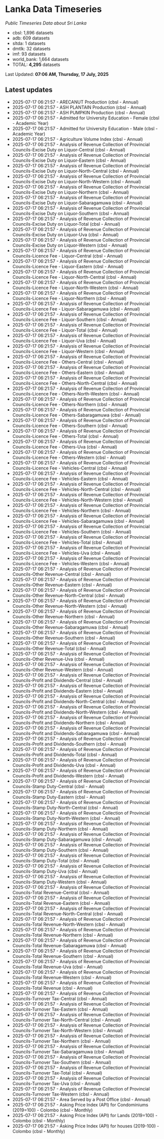 # Lanka Data Timeseries
*Public Timeseries Data about Sri Lanka*

* cbsl: 1,896 datasets
* adb: 609 datasets
* sltda: 1 datasets
* dmtlk: 32 datasets
* imf: 93 datasets
* world_bank: 1,664 datasets
* TOTAL: **4,295** datasets

Last Updated: **07:06 AM, Thursday, 17 July, 2025**

## Latest updates

* 2025-07-17 06:21:57 - ARECANUT Production (cbsl - Annual)
* 2025-07-17 06:21:57 - ASH PLANTAIN Production (cbsl - Annual)
* 2025-07-17 06:21:57 - ASH PUMPKIN Production (cbsl - Annual)
* 2025-07-17 06:21:57 - Admitted for University Education - Female (cbsl - Academic Year)
* 2025-07-17 06:21:57 - Admitted for University Education - Male (cbsl - Academic Year)
* 2025-07-17 06:21:57 - Agriculture Volume Index (cbsl - Annual)
* 2025-07-17 06:21:57 - Analysis of Revenue Collection of Provincial Councils-Excise Duty on Liquor-Central (cbsl - Annual)
* 2025-07-17 06:21:57 - Analysis of Revenue Collection of Provincial Councils-Excise Duty on Liquor-Eastern (cbsl - Annual)
* 2025-07-17 06:21:57 - Analysis of Revenue Collection of Provincial Councils-Excise Duty on Liquor-North-Central (cbsl - Annual)
* 2025-07-17 06:21:57 - Analysis of Revenue Collection of Provincial Councils-Excise Duty on Liquor-North-Western (cbsl - Annual)
* 2025-07-17 06:21:57 - Analysis of Revenue Collection of Provincial Councils-Excise Duty on Liquor-Northern (cbsl - Annual)
* 2025-07-17 06:21:57 - Analysis of Revenue Collection of Provincial Councils-Excise Duty on Liquor-Sabaragamuwa (cbsl - Annual)
* 2025-07-17 06:21:57 - Analysis of Revenue Collection of Provincial Councils-Excise Duty on Liquor-Southern (cbsl - Annual)
* 2025-07-17 06:21:57 - Analysis of Revenue Collection of Provincial Councils-Excise Duty on Liquor-Total (cbsl - Annual)
* 2025-07-17 06:21:57 - Analysis of Revenue Collection of Provincial Councils-Excise Duty on Liquor-Uva (cbsl - Annual)
* 2025-07-17 06:21:57 - Analysis of Revenue Collection of Provincial Councils-Excise Duty on Liquor-Western (cbsl - Annual)
* 2025-07-17 06:21:57 - Analysis of Revenue Collection of Provincial Councils-Licence Fee - Liquor-Central (cbsl - Annual)
* 2025-07-17 06:21:57 - Analysis of Revenue Collection of Provincial Councils-Licence Fee - Liquor-Eastern (cbsl - Annual)
* 2025-07-17 06:21:57 - Analysis of Revenue Collection of Provincial Councils-Licence Fee - Liquor-North-Central (cbsl - Annual)
* 2025-07-17 06:21:57 - Analysis of Revenue Collection of Provincial Councils-Licence Fee - Liquor-North-Western (cbsl - Annual)
* 2025-07-17 06:21:57 - Analysis of Revenue Collection of Provincial Councils-Licence Fee - Liquor-Northern (cbsl - Annual)
* 2025-07-17 06:21:57 - Analysis of Revenue Collection of Provincial Councils-Licence Fee - Liquor-Sabaragamuwa (cbsl - Annual)
* 2025-07-17 06:21:57 - Analysis of Revenue Collection of Provincial Councils-Licence Fee - Liquor-Southern (cbsl - Annual)
* 2025-07-17 06:21:57 - Analysis of Revenue Collection of Provincial Councils-Licence Fee - Liquor-Total (cbsl - Annual)
* 2025-07-17 06:21:57 - Analysis of Revenue Collection of Provincial Councils-Licence Fee - Liquor-Uva (cbsl - Annual)
* 2025-07-17 06:21:57 - Analysis of Revenue Collection of Provincial Councils-Licence Fee - Liquor-Western (cbsl - Annual)
* 2025-07-17 06:21:57 - Analysis of Revenue Collection of Provincial Councils-Licence Fee - Others-Central (cbsl - Annual)
* 2025-07-17 06:21:57 - Analysis of Revenue Collection of Provincial Councils-Licence Fee - Others-Eastern (cbsl - Annual)
* 2025-07-17 06:21:57 - Analysis of Revenue Collection of Provincial Councils-Licence Fee - Others-North-Central (cbsl - Annual)
* 2025-07-17 06:21:57 - Analysis of Revenue Collection of Provincial Councils-Licence Fee - Others-North-Western (cbsl - Annual)
* 2025-07-17 06:21:57 - Analysis of Revenue Collection of Provincial Councils-Licence Fee - Others-Northern (cbsl - Annual)
* 2025-07-17 06:21:57 - Analysis of Revenue Collection of Provincial Councils-Licence Fee - Others-Sabaragamuwa (cbsl - Annual)
* 2025-07-17 06:21:57 - Analysis of Revenue Collection of Provincial Councils-Licence Fee - Others-Southern (cbsl - Annual)
* 2025-07-17 06:21:57 - Analysis of Revenue Collection of Provincial Councils-Licence Fee - Others-Total (cbsl - Annual)
* 2025-07-17 06:21:57 - Analysis of Revenue Collection of Provincial Councils-Licence Fee - Others-Uva (cbsl - Annual)
* 2025-07-17 06:21:57 - Analysis of Revenue Collection of Provincial Councils-Licence Fee - Others-Western (cbsl - Annual)
* 2025-07-17 06:21:57 - Analysis of Revenue Collection of Provincial Councils-Licence Fee - Vehicles-Central (cbsl - Annual)
* 2025-07-17 06:21:57 - Analysis of Revenue Collection of Provincial Councils-Licence Fee - Vehicles-Eastern (cbsl - Annual)
* 2025-07-17 06:21:57 - Analysis of Revenue Collection of Provincial Councils-Licence Fee - Vehicles-North-Central (cbsl - Annual)
* 2025-07-17 06:21:57 - Analysis of Revenue Collection of Provincial Councils-Licence Fee - Vehicles-North-Western (cbsl - Annual)
* 2025-07-17 06:21:57 - Analysis of Revenue Collection of Provincial Councils-Licence Fee - Vehicles-Northern (cbsl - Annual)
* 2025-07-17 06:21:57 - Analysis of Revenue Collection of Provincial Councils-Licence Fee - Vehicles-Sabaragamuwa (cbsl - Annual)
* 2025-07-17 06:21:57 - Analysis of Revenue Collection of Provincial Councils-Licence Fee - Vehicles-Southern (cbsl - Annual)
* 2025-07-17 06:21:57 - Analysis of Revenue Collection of Provincial Councils-Licence Fee - Vehicles-Total (cbsl - Annual)
* 2025-07-17 06:21:57 - Analysis of Revenue Collection of Provincial Councils-Licence Fee - Vehicles-Uva (cbsl - Annual)
* 2025-07-17 06:21:57 - Analysis of Revenue Collection of Provincial Councils-Licence Fee - Vehicles-Western (cbsl - Annual)
* 2025-07-17 06:21:57 - Analysis of Revenue Collection of Provincial Councils-Other Revenue-Central (cbsl - Annual)
* 2025-07-17 06:21:57 - Analysis of Revenue Collection of Provincial Councils-Other Revenue-Eastern (cbsl - Annual)
* 2025-07-17 06:21:57 - Analysis of Revenue Collection of Provincial Councils-Other Revenue-North-Central (cbsl - Annual)
* 2025-07-17 06:21:57 - Analysis of Revenue Collection of Provincial Councils-Other Revenue-North-Western (cbsl - Annual)
* 2025-07-17 06:21:57 - Analysis of Revenue Collection of Provincial Councils-Other Revenue-Northern (cbsl - Annual)
* 2025-07-17 06:21:57 - Analysis of Revenue Collection of Provincial Councils-Other Revenue-Sabaragamuwa (cbsl - Annual)
* 2025-07-17 06:21:57 - Analysis of Revenue Collection of Provincial Councils-Other Revenue-Southern (cbsl - Annual)
* 2025-07-17 06:21:57 - Analysis of Revenue Collection of Provincial Councils-Other Revenue-Total (cbsl - Annual)
* 2025-07-17 06:21:57 - Analysis of Revenue Collection of Provincial Councils-Other Revenue-Uva (cbsl - Annual)
* 2025-07-17 06:21:57 - Analysis of Revenue Collection of Provincial Councils-Other Revenue-Western (cbsl - Annual)
* 2025-07-17 06:21:57 - Analysis of Revenue Collection of Provincial Councils-Profit and Dividends-Central (cbsl - Annual)
* 2025-07-17 06:21:57 - Analysis of Revenue Collection of Provincial Councils-Profit and Dividends-Eastern (cbsl - Annual)
* 2025-07-17 06:21:57 - Analysis of Revenue Collection of Provincial Councils-Profit and Dividends-North-Central (cbsl - Annual)
* 2025-07-17 06:21:57 - Analysis of Revenue Collection of Provincial Councils-Profit and Dividends-North-Western (cbsl - Annual)
* 2025-07-17 06:21:57 - Analysis of Revenue Collection of Provincial Councils-Profit and Dividends-Northern (cbsl - Annual)
* 2025-07-17 06:21:57 - Analysis of Revenue Collection of Provincial Councils-Profit and Dividends-Sabaragamuwa (cbsl - Annual)
* 2025-07-17 06:21:57 - Analysis of Revenue Collection of Provincial Councils-Profit and Dividends-Southern (cbsl - Annual)
* 2025-07-17 06:21:57 - Analysis of Revenue Collection of Provincial Councils-Profit and Dividends-Total (cbsl - Annual)
* 2025-07-17 06:21:57 - Analysis of Revenue Collection of Provincial Councils-Profit and Dividends-Uva (cbsl - Annual)
* 2025-07-17 06:21:57 - Analysis of Revenue Collection of Provincial Councils-Profit and Dividends-Western (cbsl - Annual)
* 2025-07-17 06:21:57 - Analysis of Revenue Collection of Provincial Councils-Stamp Duty-Central (cbsl - Annual)
* 2025-07-17 06:21:57 - Analysis of Revenue Collection of Provincial Councils-Stamp Duty-Eastern (cbsl - Annual)
* 2025-07-17 06:21:57 - Analysis of Revenue Collection of Provincial Councils-Stamp Duty-North-Central (cbsl - Annual)
* 2025-07-17 06:21:57 - Analysis of Revenue Collection of Provincial Councils-Stamp Duty-North-Western (cbsl - Annual)
* 2025-07-17 06:21:57 - Analysis of Revenue Collection of Provincial Councils-Stamp Duty-Northern (cbsl - Annual)
* 2025-07-17 06:21:57 - Analysis of Revenue Collection of Provincial Councils-Stamp Duty-Sabaragamuwa (cbsl - Annual)
* 2025-07-17 06:21:57 - Analysis of Revenue Collection of Provincial Councils-Stamp Duty-Southern (cbsl - Annual)
* 2025-07-17 06:21:57 - Analysis of Revenue Collection of Provincial Councils-Stamp Duty-Total (cbsl - Annual)
* 2025-07-17 06:21:57 - Analysis of Revenue Collection of Provincial Councils-Stamp Duty-Uva (cbsl - Annual)
* 2025-07-17 06:21:57 - Analysis of Revenue Collection of Provincial Councils-Stamp Duty-Western (cbsl - Annual)
* 2025-07-17 06:21:57 - Analysis of Revenue Collection of Provincial Councils-Total Revenue-Central (cbsl - Annual)
* 2025-07-17 06:21:57 - Analysis of Revenue Collection of Provincial Councils-Total Revenue-Eastern (cbsl - Annual)
* 2025-07-17 06:21:57 - Analysis of Revenue Collection of Provincial Councils-Total Revenue-North-Central (cbsl - Annual)
* 2025-07-17 06:21:57 - Analysis of Revenue Collection of Provincial Councils-Total Revenue-North-Western (cbsl - Annual)
* 2025-07-17 06:21:57 - Analysis of Revenue Collection of Provincial Councils-Total Revenue-Northern (cbsl - Annual)
* 2025-07-17 06:21:57 - Analysis of Revenue Collection of Provincial Councils-Total Revenue-Sabaragamuwa (cbsl - Annual)
* 2025-07-17 06:21:57 - Analysis of Revenue Collection of Provincial Councils-Total Revenue-Southern (cbsl - Annual)
* 2025-07-17 06:21:57 - Analysis of Revenue Collection of Provincial Councils-Total Revenue-Uva (cbsl - Annual)
* 2025-07-17 06:21:57 - Analysis of Revenue Collection of Provincial Councils-Total Revenue-Western (cbsl - Annual)
* 2025-07-17 06:21:57 - Analysis of Revenue Collection of Provincial Councils-Total Revenue (cbsl - Annual)
* 2025-07-17 06:21:57 - Analysis of Revenue Collection of Provincial Councils-Turnover Tax-Central (cbsl - Annual)
* 2025-07-17 06:21:57 - Analysis of Revenue Collection of Provincial Councils-Turnover Tax-Eastern (cbsl - Annual)
* 2025-07-17 06:21:57 - Analysis of Revenue Collection of Provincial Councils-Turnover Tax-North-Central (cbsl - Annual)
* 2025-07-17 06:21:57 - Analysis of Revenue Collection of Provincial Councils-Turnover Tax-North-Western (cbsl - Annual)
* 2025-07-17 06:21:57 - Analysis of Revenue Collection of Provincial Councils-Turnover Tax-Northern (cbsl - Annual)
* 2025-07-17 06:21:57 - Analysis of Revenue Collection of Provincial Councils-Turnover Tax-Sabaragamuwa (cbsl - Annual)
* 2025-07-17 06:21:57 - Analysis of Revenue Collection of Provincial Councils-Turnover Tax-Southern (cbsl - Annual)
* 2025-07-17 06:21:57 - Analysis of Revenue Collection of Provincial Councils-Turnover Tax-Total (cbsl - Annual)
* 2025-07-17 06:21:57 - Analysis of Revenue Collection of Provincial Councils-Turnover Tax-Uva (cbsl - Annual)
* 2025-07-17 06:21:57 - Analysis of Revenue Collection of Provincial Councils-Turnover Tax-Western (cbsl - Annual)
* 2025-07-17 06:21:57 - Area Served by a Post Office (cbsl - Annual)
* 2025-07-17 06:21:57 - Asking Price Index (API) for Condominiums (2019=100) - Colombo (cbsl - Monthly)
* 2025-07-17 06:21:57 - Asking Price Index (API) for Lands (2019=100) - Colombo (cbsl - Monthly)
* 2025-07-17 06:21:57 - Asking Price Index (API) for houses (2019-100) - Colombo (cbsl - Monthly)